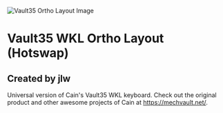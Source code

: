 ![Vault35 Ortho Layout Image]()

# Vault35 WKL Ortho Layout (Hotswap)

## Created by jlw

Universal version of Cain's Vault35 WKL keyboard.
Check out the original product and other awesome projects of Cain at https://mechvault.net/.

